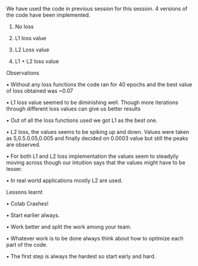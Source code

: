 We have used the code in previous session for this session. 4 versions of the code have been implemented. 

1)	No loss

2)	L1 loss value

3)	L2 Loss value

4)	L1 + L2 loss value


Observations

•	Without any loss functions the code ran for 40 epochs and the best value of loss obtained was ~0.07

•	L1 loss value seemed to be diminishing well. Though more iterations through different loss values can give us better results

•	Out of all the loss functions used we got L1 as the best one.

•	L2 loss, the values seems to be spiking up and down. Values were taken as 5,0.5.0.05,0.005 and finally decided on 0.0003 value but still the peaks are observed.

•	For both L1 and L2 loss implementation the values seem to steadyily moving across though our intuition says that the values might have to be lesser. 

•	In real world applications mostly L2 are used. 


Lessons learnt

•	Colab Crashes!

•	Start earlier always.

•	Work better and split the work among your team.

•	Whatever work is to be done always think about how to optimize each part of the code.

•	The first step is always the hardest so start early and hard. 
